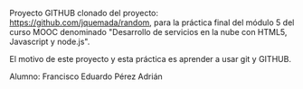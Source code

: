 Proyecto GITHUB clonado del proyecto: https://github.com/jquemada/random, para la práctica final del módulo 5 del curso MOOC denominado "Desarrollo de servicios en la nube con HTML5, Javascript y node.js".

El motivo de este proyecto y esta práctica es aprender a usar git y GITHUB.

Alumno: Francisco Eduardo Pérez Adrián
